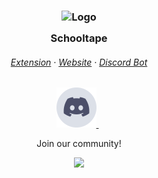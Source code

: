 <h3 align="center">
	<img src="https://github.com/schooltape/schooltape/raw/main/assets/schooltape-logo.png" width="100" alt="Logo"/><br/>
	<img src="https://raw.githubusercontent.com/catppuccin/catppuccin/main/assets/misc/transparent.png" height="30" width="0px"/>
	Schooltape
	<img src="https://raw.githubusercontent.com/catppuccin/catppuccin/main/assets/misc/transparent.png" height="30" width="0px"/>
</h3>

<h6 align="center">
  <a href="https://github.com/schooltape/schooltape">Extension</a>
  ·
  <a href="https://schooltape.github.io">Website</a>
  ·
  <a href="https://github.com/schooltape/dispenser">Discord Bot</a>
</h6>

<p align="center">
  <a href="https://discord.gg/rZxtGJ98BE">
    <picture>
      <source srcset="https://raw.githubusercontent.com/catppuccin/catppuccin/main/assets/social/macchiato_discord.svg" width="64" height="64" alt="Discord Logo" media="(prefers-color-scheme: dark)"/>
      <source srcset="https://raw.githubusercontent.com/catppuccin/catppuccin/main/assets/social/latte_discord.svg" width="64" height="64" alt="Discord Logo" media="(prefers-color-scheme: light), (prefers-color-scheme: no-preference)"/>
      <img src="https://raw.githubusercontent.com/catppuccin/catppuccin/main/assets/social/latte_discord.svg" width="64" height="64" alt="Discord Logo"/>
    </picture>
  </a>
  <img src="https://raw.githubusercontent.com/catppuccin/catppuccin/main/assets/misc/transparent.png" height="1" width="5"/>
</p>

<p align="center">
Join our community!
</p>


<p align="center">
	<img src="https://raw.githubusercontent.com/schooltape/schooltape/main/assets/previews/preview.webp"/>
</p>
